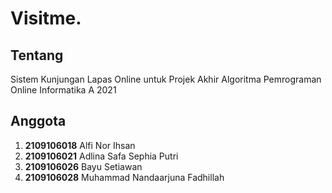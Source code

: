 # Visitme.
## Tentang
Sistem Kunjungan Lapas Online untuk Projek Akhir Algoritma Pemrograman Online Informatika A 2021

## Anggota
1. **2109106018** Alfi Nor Ihsan
2. **2109106021** Adlina Safa Sephia Putri
3. **2109106026** Bayu Setiawan
4. **2109106028** Muhammad Nandaarjuna Fadhillah
